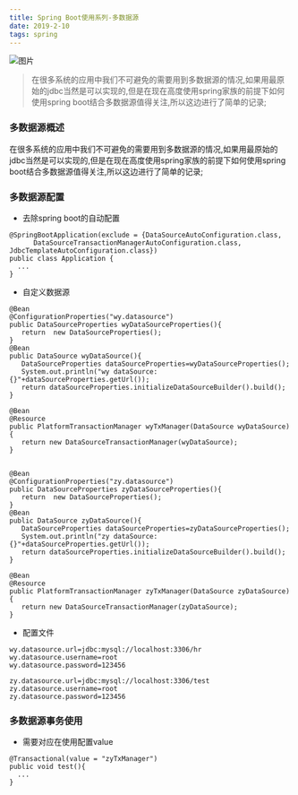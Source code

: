 ```yaml
---
title: Spring Boot使用系列-多数据源
date: 2019-2-10
tags: spring
---
```

![图片](http://pl5cg4rhb.bkt.clouddn.com/dubbo7page.png)
>在很多系统的应用中我们不可避免的需要用到多数据源的情况,如果用最原始的jdbc当然是可以实现的,但是在现在高度使用spring家族的前提下如何使用spring boot结合多数据源值得关注,所以这边进行了简单的记录;

<!-- more -->

### 多数据源概述
在很多系统的应用中我们不可避免的需要用到多数据源的情况,如果用最原始的jdbc当然是可以实现的,但是在现在高度使用spring家族的前提下如何使用spring boot结合多数据源值得关注,所以这边进行了简单的记录;
### 多数据源配置
* 去除spring boot的自动配置
```
@SpringBootApplication(exclude = {DataSourceAutoConfiguration.class,
      DataSourceTransactionManagerAutoConfiguration.class, JdbcTemplateAutoConfiguration.class})
public class Application {
  ...
}
```

* 自定义数据源
```
@Bean
@ConfigurationProperties("wy.datasource")
public DataSourceProperties wyDataSourceProperties(){
   return  new DataSourceProperties();
}
@Bean
public DataSource wyDataSource(){
   DataSourceProperties dataSourceProperties=wyDataSourceProperties();
   System.out.println("wy dataSource: {}"+dataSourceProperties.getUrl());
   return dataSourceProperties.initializeDataSourceBuilder().build();
}

@Bean
@Resource
public PlatformTransactionManager wyTxManager(DataSource wyDataSource){
   return new DataSourceTransactionManager(wyDataSource);
}


@Bean
@ConfigurationProperties("zy.datasource")
public DataSourceProperties zyDataSourceProperties(){
   return  new DataSourceProperties();
}
@Bean
public DataSource zyDataSource(){
   DataSourceProperties dataSourceProperties=zyDataSourceProperties();
   System.out.println("zy dataSource: {}"+dataSourceProperties.getUrl());
   return dataSourceProperties.initializeDataSourceBuilder().build();
}

@Bean
@Resource
public PlatformTransactionManager zyTxManager(DataSource zyDataSource){
   return new DataSourceTransactionManager(zyDataSource);
}
```

* 配置文件
```
wy.datasource.url=jdbc:mysql://localhost:3306/hr
wy.datasource.username=root
wy.datasource.password=123456

zy.datasource.url=jdbc:mysql://localhost:3306/test
zy.datasource.username=root
zy.datasource.password=123456
```

### 多数据源事务使用
* 需要对应在使用配置value
```
@Transactional(value = "zyTxManager")
public void test(){
  ...
}
```

